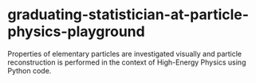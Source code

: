 # graduating-statistician-at-particle-physics-playground
Properties of elementary particles are investigated visually and particle reconstruction is performed in the context of High-Energy Physics using Python code.
